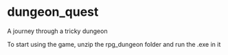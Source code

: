 # dungeon_quest
A journey through a tricky dungeon

To start using the game, unzip the rpg_dungeon folder and run the .exe in it
